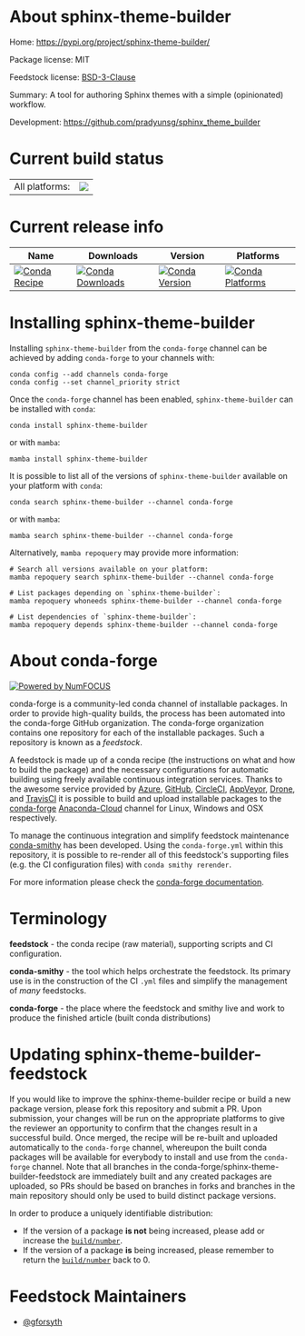About sphinx-theme-builder
==========================

Home: https://pypi.org/project/sphinx-theme-builder/

Package license: MIT

Feedstock license: [BSD-3-Clause](https://github.com/conda-forge/sphinx-theme-builder-feedstock/blob/main/LICENSE.txt)

Summary: A tool for authoring Sphinx themes with a simple (opinionated) workflow.

Development: https://github.com/pradyunsg/sphinx_theme_builder

Current build status
====================


<table><tr><td>All platforms:</td>
    <td>
      <a href="https://dev.azure.com/conda-forge/feedstock-builds/_build/latest?definitionId=15568&branchName=main">
        <img src="https://dev.azure.com/conda-forge/feedstock-builds/_apis/build/status/sphinx-theme-builder-feedstock?branchName=main">
      </a>
    </td>
  </tr>
</table>

Current release info
====================

| Name | Downloads | Version | Platforms |
| --- | --- | --- | --- |
| [![Conda Recipe](https://img.shields.io/badge/recipe-sphinx--theme--builder-green.svg)](https://anaconda.org/conda-forge/sphinx-theme-builder) | [![Conda Downloads](https://img.shields.io/conda/dn/conda-forge/sphinx-theme-builder.svg)](https://anaconda.org/conda-forge/sphinx-theme-builder) | [![Conda Version](https://img.shields.io/conda/vn/conda-forge/sphinx-theme-builder.svg)](https://anaconda.org/conda-forge/sphinx-theme-builder) | [![Conda Platforms](https://img.shields.io/conda/pn/conda-forge/sphinx-theme-builder.svg)](https://anaconda.org/conda-forge/sphinx-theme-builder) |

Installing sphinx-theme-builder
===============================

Installing `sphinx-theme-builder` from the `conda-forge` channel can be achieved by adding `conda-forge` to your channels with:

```
conda config --add channels conda-forge
conda config --set channel_priority strict
```

Once the `conda-forge` channel has been enabled, `sphinx-theme-builder` can be installed with `conda`:

```
conda install sphinx-theme-builder
```

or with `mamba`:

```
mamba install sphinx-theme-builder
```

It is possible to list all of the versions of `sphinx-theme-builder` available on your platform with `conda`:

```
conda search sphinx-theme-builder --channel conda-forge
```

or with `mamba`:

```
mamba search sphinx-theme-builder --channel conda-forge
```

Alternatively, `mamba repoquery` may provide more information:

```
# Search all versions available on your platform:
mamba repoquery search sphinx-theme-builder --channel conda-forge

# List packages depending on `sphinx-theme-builder`:
mamba repoquery whoneeds sphinx-theme-builder --channel conda-forge

# List dependencies of `sphinx-theme-builder`:
mamba repoquery depends sphinx-theme-builder --channel conda-forge
```


About conda-forge
=================

[![Powered by
NumFOCUS](https://img.shields.io/badge/powered%20by-NumFOCUS-orange.svg?style=flat&colorA=E1523D&colorB=007D8A)](https://numfocus.org)

conda-forge is a community-led conda channel of installable packages.
In order to provide high-quality builds, the process has been automated into the
conda-forge GitHub organization. The conda-forge organization contains one repository
for each of the installable packages. Such a repository is known as a *feedstock*.

A feedstock is made up of a conda recipe (the instructions on what and how to build
the package) and the necessary configurations for automatic building using freely
available continuous integration services. Thanks to the awesome service provided by
[Azure](https://azure.microsoft.com/en-us/services/devops/), [GitHub](https://github.com/),
[CircleCI](https://circleci.com/), [AppVeyor](https://www.appveyor.com/),
[Drone](https://cloud.drone.io/welcome), and [TravisCI](https://travis-ci.com/)
it is possible to build and upload installable packages to the
[conda-forge](https://anaconda.org/conda-forge) [Anaconda-Cloud](https://anaconda.org/)
channel for Linux, Windows and OSX respectively.

To manage the continuous integration and simplify feedstock maintenance
[conda-smithy](https://github.com/conda-forge/conda-smithy) has been developed.
Using the ``conda-forge.yml`` within this repository, it is possible to re-render all of
this feedstock's supporting files (e.g. the CI configuration files) with ``conda smithy rerender``.

For more information please check the [conda-forge documentation](https://conda-forge.org/docs/).

Terminology
===========

**feedstock** - the conda recipe (raw material), supporting scripts and CI configuration.

**conda-smithy** - the tool which helps orchestrate the feedstock.
                   Its primary use is in the construction of the CI ``.yml`` files
                   and simplify the management of *many* feedstocks.

**conda-forge** - the place where the feedstock and smithy live and work to
                  produce the finished article (built conda distributions)


Updating sphinx-theme-builder-feedstock
=======================================

If you would like to improve the sphinx-theme-builder recipe or build a new
package version, please fork this repository and submit a PR. Upon submission,
your changes will be run on the appropriate platforms to give the reviewer an
opportunity to confirm that the changes result in a successful build. Once
merged, the recipe will be re-built and uploaded automatically to the
`conda-forge` channel, whereupon the built conda packages will be available for
everybody to install and use from the `conda-forge` channel.
Note that all branches in the conda-forge/sphinx-theme-builder-feedstock are
immediately built and any created packages are uploaded, so PRs should be based
on branches in forks and branches in the main repository should only be used to
build distinct package versions.

In order to produce a uniquely identifiable distribution:
 * If the version of a package **is not** being increased, please add or increase
   the [``build/number``](https://docs.conda.io/projects/conda-build/en/latest/resources/define-metadata.html#build-number-and-string).
 * If the version of a package **is** being increased, please remember to return
   the [``build/number``](https://docs.conda.io/projects/conda-build/en/latest/resources/define-metadata.html#build-number-and-string)
   back to 0.

Feedstock Maintainers
=====================

* [@gforsyth](https://github.com/gforsyth/)

